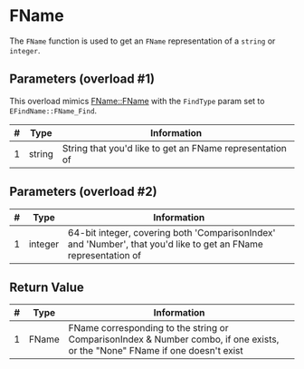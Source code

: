# FName

The `FName` function is used to get an `FName` representation of a `string` or `integer`.

## Parameters (overload #1)

This overload mimics [FName::FName](https://docs.unrealengine.com/4.27/en-US/API/Runtime/Core/UObject/FName/__ctor/7/) with the `FindType` param set to `EFindName::FName_Find`.

| # | Type     | Information |
|---|----------|-------------|
| 1 | string   | String that you'd like to get an FName representation of |

## Parameters (overload #2)

| # | Type     | Information |
|---|----------|-------------|
| 1 | integer  | 64-bit integer, covering both 'ComparisonIndex' and 'Number', that you'd like to get an FName representation of |

## Return Value

| # | Type  | Information |
|---|-------|-------------|
| 1 | FName | FName corresponding to the string or ComparisonIndex & Number combo, if one exists, or the "None" FName if one doesn't exist |